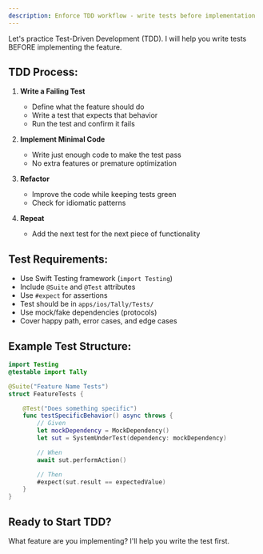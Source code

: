 ```yaml
---
description: Enforce TDD workflow - write tests before implementation
---
```


Let's practice Test-Driven Development (TDD). I will help you write tests BEFORE implementing the feature.

## TDD Process:

1. **Write a Failing Test**
   - Define what the feature should do
   - Write a test that expects that behavior
   - Run the test and confirm it fails

2. **Implement Minimal Code**
   - Write just enough code to make the test pass
   - No extra features or premature optimization

3. **Refactor**
   - Improve the code while keeping tests green
   - Check for idiomatic patterns

4. **Repeat**
   - Add the next test for the next piece of functionality

## Test Requirements:

- Use Swift Testing framework (`import Testing`)
- Include `@Suite` and `@Test` attributes
- Use `#expect` for assertions
- Test should be in `apps/ios/Tally/Tests/`
- Use mock/fake dependencies (protocols)
- Cover happy path, error cases, and edge cases

## Example Test Structure:

```swift
import Testing
@testable import Tally

@Suite("Feature Name Tests")
struct FeatureTests {

    @Test("Does something specific")
    func testSpecificBehavior() async throws {
        // Given
        let mockDependency = MockDependency()
        let sut = SystemUnderTest(dependency: mockDependency)

        // When
        await sut.performAction()

        // Then
        #expect(sut.result == expectedValue)
    }
}
```

## Ready to Start TDD?

What feature are you implementing? I'll help you write the test first.
